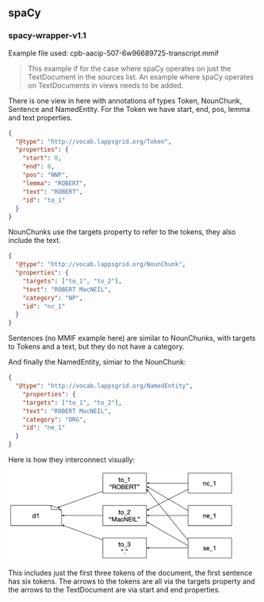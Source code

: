 
## spaCy

### spacy-wrapper-v1.1

Example file used: cpb-aacip-507-6w96689725-transcript.mmif

> This example if for the case where spaCy operates on just the TextDocument in the sources list. An example where spaCy operates on TextDocuments in views needs to be added.

There is one view in here with annotations of types Token, NounChunk, Sentence and NamedEntity. For the Token we have start, end, pos, lemma and text properties.

```json
{
  "@type": "http://vocab.lappsgrid.org/Token",
  "properties": {
    "start": 0,
    "end": 0,
    "pos": "NNP",
    "lemma": "ROBERT",
    "text": "ROBERT",
    "id": "to_1"
  }
}
```

NounChunks use the targets property to refer to the tokens, they also include the text.

```json
{
  "@type": "http://vocab.lappsgrid.org/NounChunk",
  "properties": {
    "targets": ["to_1", "to_2"],
    "text": "ROBERT MacNEIL",
    "category": "NP",
    "id": "nc_1"
  }
}
```

Sentences (no MMIF example here) are similar to NounChunks, with targets to Tokens and a text, but they do not have a category.

And finally the NamedEntity, simiar to the NounChunk:

```json
{
  "@type": "http://vocab.lappsgrid.org/NamedEntity",
    "properties": {
    "targets": ["to_1", "to_2"],
    "text": "ROBERT MacNEIL",
    "category": "ORG",
    "id": "ne_1"
  }
}
```

Here is how they interconnect visually:

<img src="images/spacy.png" height=180>

This includes just the first three tokens of the document, the first sentence has six tokens. The arrows to the tokens are all via the targets property and the arrows to the TextDocument are via start and end properties.